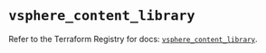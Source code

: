 # `vsphere_content_library`

Refer to the Terraform Registry for docs: [`vsphere_content_library`](https://registry.terraform.io/providers/hashicorp/vsphere/2.10.0/docs/resources/content_library).
